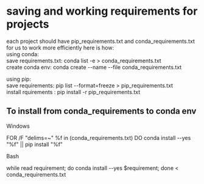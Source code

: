 # saving and working requirements for projects
each project should have pip_requirements.txt and conda_requirements.txt for us to work more efficiently here is how:<br />
using conda:<br />
save requirements.txt: conda list -e > conda_requirements.txt<br />
create conda env: conda create --name --file conda_requirements.txt<br />

using pip:<br />
save requirements: pip list --format=freeze > pip_requirements.txt<br />
install rquirements : pip install -r pip_requirements.txt<br />


## To install from  conda_requirements to conda env 
Windows <br />

FOR /F "delims=~" %f in (conda_requirements.txt) DO conda install --yes "%f" || pip install "%f"<br />

Bash<br />

while read requirement; do conda install --yes $requirement; done < conda_requirements.txt<br />
